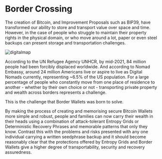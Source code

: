 # Border Crossing

The creation of Bitcoin, and Improvement Proposals such as BIP39, have transformed our ability to store and transport value over space and time. However, in the case of people who struggle to maintain their property rights in the physical domain, or who move around a lot, paper or even steel backups can present storage and transportation challenges.

![digitalmap](/digital-map.jpg)

According to the UN Refugee Agency UNHCR, by mid-2021, 84 million people had been forcibly displaced worldwide. And according to Nomad Embassy, around 24 million Americans live or aspire to live as Digital Nomads currently, representing ~6.5% of the US population. For a large percentage of people who constantly move from one place of residence to another - whether by their own choice or not - transporting private property and wealth across borders represents a challenge.

This is the challenge that Border Wallets was born to solve.

By making the process of creating and memorising secure Bitcoin Wallets more simple and robust, people and families can now carry their wealth in their heads using a combination of attack-tolerant Entropy Grids or Deterministic Recovery Phrases and memorable patterns that only they know. Contrast this with the problems and risks presented with any one individual carrying a written seedphrase backup and it should become reasonably clear that the protections offered by Entropy Grids and Border Wallets give a higher degree of transportability, security and recovery assuredness.

